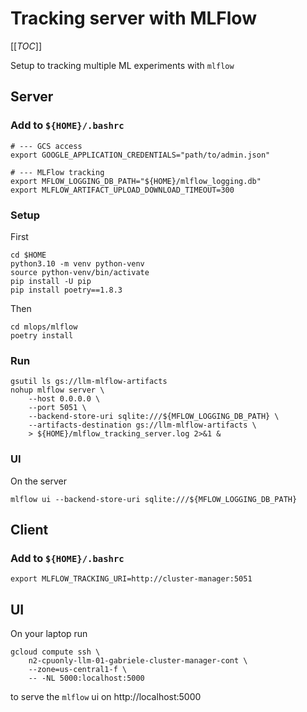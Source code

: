 # Tracking server with MLFlow
[[_TOC_]]

Setup to tracking multiple ML experiments with `mlflow`

## Server

### Add to `${HOME}/.bashrc`

```shell
# --- GCS access
export GOOGLE_APPLICATION_CREDENTIALS="path/to/admin.json"

# --- MLFlow tracking
export MFLOW_LOGGING_DB_PATH="${HOME}/mlflow_logging.db"
export MLFLOW_ARTIFACT_UPLOAD_DOWNLOAD_TIMEOUT=300
```

### Setup

First

```shell
cd $HOME
python3.10 -m venv python-venv
source python-venv/bin/activate
pip install -U pip
pip install poetry==1.8.3
```

Then

```shell
cd mlops/mlflow
poetry install
```

### Run

```shell
gsutil ls gs://llm-mlflow-artifacts
nohup mlflow server \
    --host 0.0.0.0 \
    --port 5051 \
    --backend-store-uri sqlite:///${MFLOW_LOGGING_DB_PATH} \
    --artifacts-destination gs://llm-mlflow-artifacts \
    > ${HOME}/mlflow_tracking_server.log 2>&1 &
```

### UI

On the server

```shell
mlflow ui --backend-store-uri sqlite:///${MFLOW_LOGGING_DB_PATH}
```

## Client

### Add to `${HOME}/.bashrc`

```shell
export MLFLOW_TRACKING_URI=http://cluster-manager:5051
```

## UI
On your laptop run

```shell
gcloud compute ssh \
    n2-cpuonly-llm-01-gabriele-cluster-manager-cont \
    --zone=us-central1-f \
    -- -NL 5000:localhost:5000
```

to serve the `mlflow` ui on http://localhost:5000